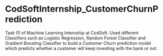 # CodSoftInternship_CustomerChurnPrediction
Task 01 of Machine Learning Internship at CodSoft. Used different Classifiers such as Logistic Regression, Random Forest Classifier and Gradient Boosting Classifier to build a Customer Churn prediction model which predicts whether a customer will keep investing with the bank or not. 
